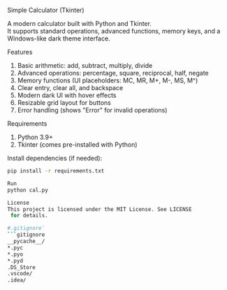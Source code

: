 Simple Calculator (Tkinter)

A modern calculator built with Python and Tkinter.  
It supports standard operations, advanced functions, memory keys, and a Windows-like dark theme interface.

Features
1. Basic arithmetic: add, subtract, multiply, divide
2. Advanced operations: percentage, square, reciprocal, half, negate
3. Memory functions (UI placeholders: MC, MR, M+, M-, MS, M^)
4. Clear entry, clear all, and backspace
5. Modern dark UI with hover effects
6. Resizable grid layout for buttons
7. Error handling (shows "Error" for invalid operations)

Requirements
1. Python 3.9+
2. Tkinter (comes pre-installed with Python)

Install dependencies (if needed):
```bash
pip install -r requirements.txt

Run
python cal.py

License
This project is licensed under the MIT License. See LICENSE
 for details.

#.gitignore`
```gitignore
__pycache__/
*.pyc
*.pyo
*.pyd
.DS_Store
.vscode/
.idea/